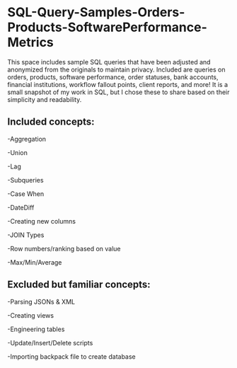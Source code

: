 # SQL-Query-Samples-Orders-Products-SoftwarePerformance-Metrics


This space includes sample SQL queries that have been adjusted and anonymized from the originals to maintain privacy. Included are queries on orders, products, software performance, order statuses, bank accounts, financial institutions, workflow fallout points, client reports, and more! It is a small snapshot of my work in SQL, but I chose these to share based on their simplicity and readability. 

## Included concepts:

-Aggregation

-Union

-Lag

-Subqueries

-Case When

-DateDiff

-Creating new columns

-JOIN Types

-Row numbers/ranking based on value

-Max/Min/Average



## Excluded but familiar concepts:

-Parsing JSONs & XML

-Creating views

-Engineering tables

-Update/Insert/Delete scripts

-Importing backpack file to create database

